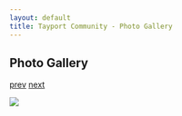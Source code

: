 ```yaml
---
layout: default
title: Tayport Community - Photo Gallery
---
```

## Photo Gallery

[prev](http://tayport.org.uk/photo/251) [next](http://tayport.org.uk/photo/253)

![ ](http://tayport.org.uk/media/252.jpg " ")

